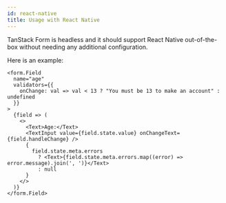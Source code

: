 ```yaml
---
id: react-native
title: Usage with React Native
---
```


TanStack Form is headless and it should support React Native out-of-the-box without needing any additional configuration.

Here is an example:

```tsx
<form.Field
  name="age"
  validators={{
    onChange: val => val < 13 ? "You must be 13 to make an account" : undefined
  }}
>
  {field => (
    <>
      <Text>Age:</Text>
      <TextInput value={field.state.value} onChangeText={field.handleChange} />
      {
        field.state.meta.errors
          ? <Text>{field.state.meta.errors.map((error) => error.message).join(', ')}</Text>
          : null
      }
    </>
  )}
</form.Field>
```
